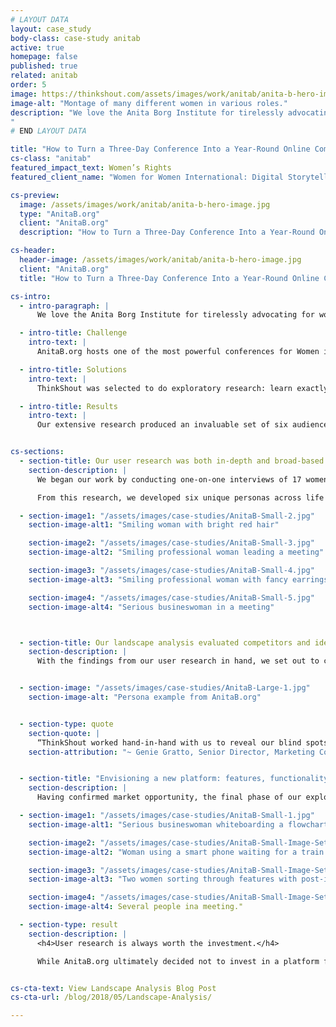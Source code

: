```yaml
---
# LAYOUT DATA
layout: case_study
body-class: case-study anitab
active: true
homepage: false
published: true
related: anitab
order: 5
image: https://thinkshout.com/assets/images/work/anitab/anita-b-hero-image.jpg
image-alt: "Montage of many different women in various roles."
description: "We love the Anita Borg Institute for tirelessly advocating for women who work in the male-dominated technology industry. Fondly known as AnitaB.org, they convene 18,000+ women at their annual conference to inspire and help them forge connections that last women’s entire professional careers.
"
# END LAYOUT DATA

title: "How to Turn a Three-Day Conference Into a Year-Round Online Community"
cs-class: "anitab"
featured_impact_text: Women’s Rights
featured_client_name: "Women for Women International: Digital Storytelling &amp; User Pathways"

cs-preview:
  image: /assets/images/work/anitab/anita-b-hero-image.jpg
  type: "AnitaB.org"
  client: "AnitaB.org"
  description: "How to Turn a Three-Day Conference Into a Year-Round Online Community"

cs-header:
  header-image: /assets/images/work/anitab/anita-b-hero-image.jpg
  client: "AnitaB.org"
  title: "How to Turn a Three-Day Conference Into a Year-Round Online Community"

cs-intro:
  - intro-paragraph: |
      We love the Anita Borg Institute for tirelessly advocating for women who work in the male-dominated technology industry. Fondly known as AnitaB.org, they convene 18,000+ women at their annual conference to inspire and help them forge connections that last women’s entire professional careers.

  - intro-title: Challenge
    intro-text: |
      AnitaB.org hosts one of the most powerful conferences for Women in Tech in the world. But the energy wasn’t sustained after women went home. They wanted to know: could we provide an equally-powerful experience 365 days a year, in an already-saturated marketplace of social networks and online communities?

  - intro-title: Solutions
    intro-text: |
      ThinkShout was selected to do exploratory research: learn exactly what it is that women technologists need to be successful on a daily basis, and confirm the market viability for such an online community.

  - intro-title: Results
    intro-text: |
      Our extensive research produced an invaluable set of six audience personas, confirmation of market opportunity, initial features and functionalities for the recommended platform, and user journey maps indicating opportunities for engagement on and beyond the platform.


cs-sections:
  - section-title: Our user research was both in-depth and broad-based.
    section-description: |
      We began our work by conducting one-on-one interviews of 17 women and three male allies, and distributing a broad-based survey to over 40,000 contacts on the AnitaB.org email list. The individual conversations surfaced invaluable qualitative insights and powerfully candid quotes, while the survey confirmed those insights with solid quantitative data.

      From this research, we developed six unique personas across life and career stages — including two that AnitaB.org had never before considered. We outlined the nuanced needs, motivations, challenges, and success states from our interview and survey findings. And as we looked for patterns and commonalities across all six personas, three core needs soon became apparent.

  - section-image1: "/assets/images/case-studies/AnitaB-Small-2.jpg"
    section-image-alt1: "Smiling woman with bright red hair"

    section-image2: "/assets/images/case-studies/AnitaB-Small-3.jpg"
    section-image-alt2: "Smiling professional woman leading a meeting"

    section-image3: "/assets/images/case-studies/AnitaB-Small-4.jpg"
    section-image-alt3: "Smiling professional woman with fancy earrings"

    section-image4: "/assets/images/case-studies/AnitaB-Small-5.jpg"
    section-image-alt4: "Serious busineswoman in a meeting"



  - section-title: Our landscape analysis evaluated competitors and identified market opportunities.
    section-description: |
      With the findings from our user research in hand, we set out to complete a landscape analysis and determine market opportunity. From our in-depth evaluation of six platforms and high-level evaluations on over 20 more, we identified features and functionality that could be improved upon, and gaps that an AnitaB.org platform could fill. Our conclusion was that yes, there was indeed a strong market opportunity for such a platform.


  - section-image: "/assets/images/case-studies/AnitaB-Large-1.jpg"
    section-image-alt: "Persona example from AnitaB.org"


  - section-type: quote
    section-quote: |
      “ThinkShout worked hand-in-hand with us to reveal our blind spots, boost our empathy for our audiences, and provide the information we needed to take decisive next steps.”
    section-attribution: "~ Genie Gratto, Senior Director, Marketing Communications & PR"


  - section-title: "Envisioning a new platform: features, functionality, and UX"
    section-description: |
      Having confirmed market opportunity, the final phase of our exploratory research was to develop a set of requirements for a minimal viable product to launch. We also mapped out user journeys for all six of the personas we had identified, indicating opportunities for AnitaB.org to engage with their audiences not just on this platform, but at GHC and via other core programmatic offerings.

  - section-image1: "/assets/images/case-studies/AnitaB-Small-1.jpg"
    section-image-alt1: "Serious busineswoman whiteboarding a flowchart"

    section-image2: "/assets/images/case-studies/AnitaB-Small-Image-Set2-1.jpg"
    section-image-alt2: "Woman using a smart phone waiting for a train."

    section-image3: "/assets/images/case-studies/AnitaB-Small-Image-Set2-3.jpg"
    section-image-alt3: "Two women sorting through features with post-it notes"

    section-image4: "/assets/images/case-studies/AnitaB-Small-Image-Set2-4.jpg"
    section-image-alt4: Several people ina meeting."

  - section-type: result
    section-description: |
      <h4>User research is always worth the investment.</h4>

      While AnitaB.org ultimately decided not to invest in a platform for reasons beyond our scope of work, the research we produced has benefitted the entire organization’s programmatic offerings. The insights into their audiences and the greater landscape in which they operate have proven invaluable to AnitaB.org as they continue to fight for women’s equal place in tech.


cs-cta-text: View Landscape Analysis Blog Post
cs-cta-url: /blog/2018/05/Landscape-Analysis/

---
```

